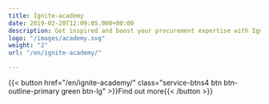 ```yaml
---
title: Ignite-academy
date: 2019-02-20T12:09:05.000+00:00
description: Get inspired and boost your procurement expertise with Ignite Academy
logo: "/images/academy.svg"
weight: "2"
url: "/en/ignite-academy/"

---
```


{{< button href="/en/ignite-academy/" class="service-btns4 btn btn-outline-primary green btn-lg" >}}Find out more{{< /button >}}